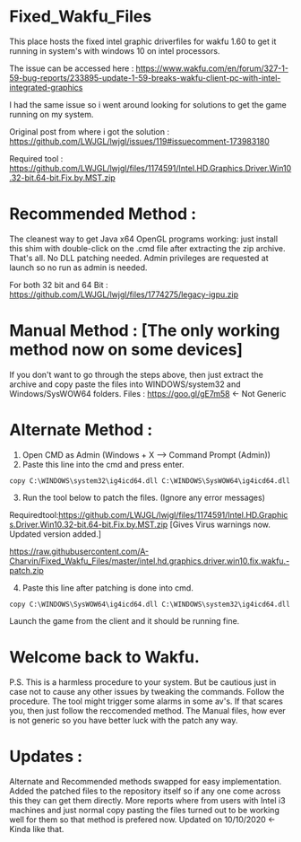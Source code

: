 # Fixed_Wakfu_Files
This place hosts the fixed intel graphic driverfiles for wakfu 1.60 to get it running in system's with windows 10 on intel processors. 

The issue can be accessed here : https://www.wakfu.com/en/forum/327-1-59-bug-reports/233895-update-1-59-breaks-wakfu-client-pc-with-intel-integrated-graphics

I had the same issue so i went  around looking for solutions to get the game running on my system.

Original post from where i got the solution : https://github.com/LWJGL/lwjgl/issues/119#issuecomment-173983180

Required tool : https://github.com/LWJGL/lwjgl/files/1174591/Intel.HD.Graphics.Driver.Win10.32-bit.64-bit.Fix.by.MST.zip

# Recommended Method :

The cleanest way to get Java x64 OpenGL programs working: just install this shim with double-click on the .cmd file after extracting the zip archive. That's all. No DLL patching needed. Admin privileges are requested at launch so no run as admin is needed.

For both 32 bit and 64 Bit : https://github.com/LWJGL/lwjgl/files/1774275/legacy-igpu.zip

# Manual Method : [The only working method now on some devices]

If you don't want to go through the steps above, then just extract the archive and copy paste the files into WINDOWS/system32 and Windows/SysWOW64 folders.
Files : https://goo.gl/gE7m58 <- Not Generic 

# Alternate Method :

1. Open CMD as Admin (Windows + X --> Command Prompt (Admin))
2.  Paste this line into the cmd and press enter.

`copy C:\WINDOWS\system32\ig4icd64.dll C:\WINDOWS\SysWOW64\ig4icd64.dll`

3. Run the tool below to patch the files. (Ignore any error messages)

Requiredtool:https://github.com/LWJGL/lwjgl/files/1174591/Intel.HD.Graphics.Driver.Win10.32-bit.64-bit.Fix.by.MST.zip [Gives Virus warnings now. Updated version added.]

https://raw.githubusercontent.com/A-Charvin/Fixed_Wakfu_Files/master/intel.hd.graphics.driver.win10.fix.wakfu.-patch.zip

4. Paste this line after patching is done into cmd.

`copy C:\WINDOWS\SysWOW64\ig4icd64.dll C:\WINDOWS\system32\ig4icd64.dll`

Launch the game from the client and it should be running fine. 

# Welcome back to Wakfu.

P.S. This is a harmless procedure to your system. But be cautious just in case not to cause any other issues by tweaking the commands. Follow the procedure.
The tool might trigger some alarms in some av's. If that scares you, then just follow the reccomended method.
The Manual files, how ever is not generic so you have better luck with the patch any way.

# Updates :
Alternate and Recommended methods swapped for easy implementation. 
Added the patched files to the repository itself so if any one come across this they can get them directly.
More reports where from users with Intel i3 machines and just normal copy pasting the files turned out to be working well for them so that method is prefered now.
Updated on 10/10/2020 <- Kinda like that. 
